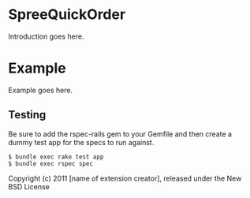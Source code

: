 SpreeQuickOrder
===============

Introduction goes here.


Example
=======

Example goes here.

Testing
-------

Be sure to add the rspec-rails gem to your Gemfile and then create a dummy test app for the specs to run against.

    $ bundle exec rake test app
    $ bundle exec rspec spec

Copyright (c) 2011 [name of extension creator], released under the New BSD License
